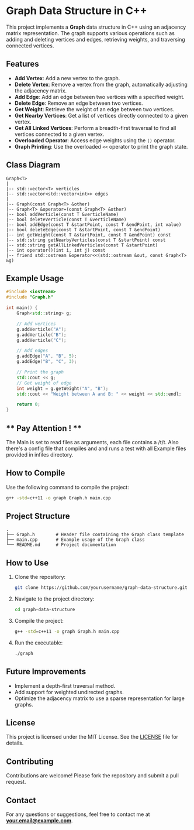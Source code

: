 # Graph Data Structure in C++

This project implements a **Graph** data structure in C++ using an adjacency matrix representation. The graph supports various operations such as adding and deleting vertices and edges, retrieving weights, and traversing connected vertices.

## Features
- **Add Vertex**: Add a new vertex to the graph.
- **Delete Vertex**: Remove a vertex from the graph, automatically adjusting the adjacency matrix.
- **Add Edge**: Add an edge between two vertices with a specified weight.
- **Delete Edge**: Remove an edge between two vertices.
- **Get Weight**: Retrieve the weight of an edge between two vertices.
- **Get Nearby Vertices**: Get a list of vertices directly connected to a given vertex.
- **Get All Linked Vertices**: Perform a breadth-first traversal to find all vertices connected to a given vertex.
- **Overloaded Operator**: Access edge weights using the `()` operator.
- **Graph Printing**: Use the overloaded `<<` operator to print the graph state.

## Class Diagram
```
Graph<T>
|
|-- std::vector<T> verticles
|-- std::vector<std::vector<int>> edges
|
|-- Graph(const Graph<T> &other)
|-- Graph<T> &operator=(const Graph<T> &other)
|-- bool addVerticle(const T &verticleName)
|-- bool deleteVerticle(const T &verticleName)
|-- bool addEdge(const T &startPoint, const T &endPoint, int value)
|-- bool deleteEdge(const T &startPoint, const T &endPoint)
|-- int getWeight(const T &startPoint, const T &endPoint) const
|-- std::string getNearbyVerticles(const T &startPoint) const
|-- std::string getAllLinkedVerticles(const T &startPoint)
|-- int operator()(int i, int j) const
|-- friend std::ostream &operator<<(std::ostream &out, const Graph<T> &g)
```

## Example Usage
```cpp
#include <iostream>
#include "Graph.h"

int main() {
    Graph<std::string> g;

    // Add vertices
    g.addVerticle("A");
    g.addVerticle("B");
    g.addVerticle("C");

    // Add edges
    g.addEdge("A", "B", 5);
    g.addEdge("B", "C", 3);

    // Print the graph
    std::cout << g;
    // Get weight of edge
    int weight = g.getWeight("A", "B");
    std::cout << "Weight between A and B: " << weight << std::endl;

    return 0;
}
```
## ** Pay Attention ! **
The Main is set to read files as arguments, each file contains a <startPoint> /t<endPoint>/t<distance>.
Also there's a config file that compiles and and runs a test with all Example files provided in infiles directory.

## How to Compile
Use the following command to compile the project:
```bash
g++ -std=c++11 -o graph Graph.h main.cpp
```

## Project Structure
```
.
├── Graph.h        # Header file containing the Graph class template
├── main.cpp       # Example usage of the Graph class
└── README.md      # Project documentation
```

## How to Use
1. Clone the repository:
   ```bash
   git clone https://github.com/yourusername/graph-data-structure.git
   ```
2. Navigate to the project directory:
   ```bash
   cd graph-data-structure
   ```
3. Compile the project:
   ```bash
   g++ -std=c++11 -o graph Graph.h main.cpp
   ```
4. Run the executable:
   ```bash
   ./graph
   ```

## Future Improvements
- Implement a depth-first traversal method.
- Add support for weighted undirected graphs.
- Optimize the adjacency matrix to use a sparse representation for large graphs.

## License
This project is licensed under the MIT License. See the [LICENSE](LICENSE) file for details.

## Contributing
Contributions are welcome! Please fork the repository and submit a pull request.

## Contact
For any questions or suggestions, feel free to contact me at **[your.email@example.com](mailto:your.email@example.com)**.

